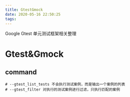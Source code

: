 ```yaml
---
title: GtestGmock
date: 2020-05-16 22:50:25
tags:
---
```


Google Gtest 单元测试框架相关整理
<!-- more -->

# Gtest&Gmock

## command

```shell
# --gtest_list_tests 不会执行测试案例，而是输出一个案例的列表
# --gtest_filter 对执行的测试案例进行过滤，只执行匹配的案例
```